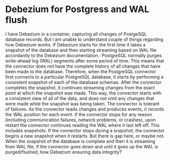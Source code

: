 
# Debezium for Postgress and WAL flush

I have Debezium in a container, capturing all changes of PostgeSQL database records. But i am unable to understand couple of things regarding how Debezium works. If Debezium starts for the first time it takes a snapshot of the database and then starting streaming based on WAL file accordantly to the Debezium documentation.:
PostgreSQL normally purges write-ahead log (WAL) segments after some period of time. This means that the connector does not have the complete history of all changes that have been made to the database. Therefore, when the PostgreSQL connector first connects to a particular PostgreSQL database, it starts by performing a consistent snapshot of each of the database schemas. After the connector completes the snapshot, it continues streaming changes from the exact point at which the snapshot was made. This way, the connector starts with a consistent view of all of the data, and does not omit any changes that were made while the snapshot was being taken.
The connector is tolerant of failures. As the connector reads changes and produces events, it records the WAL position for each event. If the connector stops for any reason (including communication failures, network problems, or crashes), upon restart the connector continues reading the WAL where it last left off. This includes snapshots. If the connector stops during a snapshot, the connector begins a new snapshot when it restarts.
But there is gap here, or maybe not.
When the snapshot of the database is complete and then it is streaming from WAL file, if the connector goes down and until it goes up the WAL is purged/flushed, how Debezium ensuring data integrity?

        